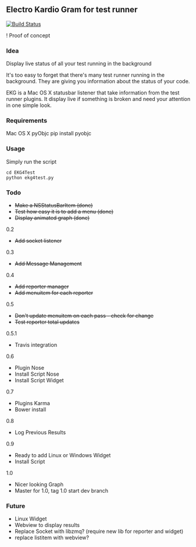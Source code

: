 ## Electro Kardio Gram for test runner

[![Build Status](https://travis-ci.org/francisl/EKG4Test.png?branch=master)](https://travis-ci.org/francisl/EKG4Test)

! Proof of concept

### Idea

Display live status of all your test running in the background

It's too easy to forget that there's many test runner running in the background. They are giving you information about the status of your code.

EKG is a Mac OS X statusbar listener that take information from the test runner plugins. It display live if something is broken and need your attention in one simple look.

### Requirements

Mac OS X
pyObjc
    pip install pyobjc

### Usage

Simply run the script

    cd EKG4Test
    python ekg4test.py

### Todo

* ~~Make a NSStatusBarItem (done)~~
* ~~Test how easy it is to add a menu (done)~~
* ~~Display animated graph (done)~~

0.2

* ~~Add socket listener~~

0.3

* ~~Add Message Management~~

0.4

* ~~Add reporter manager~~
* ~~Add menuitem for each reporter~~

0.5

* ~~Don't update menuitem on each pass - check for change~~
* ~~Test reporter total updates~~

0.5.1

* Travis integration

0.6 

* Plugin Nose
* Install Script Nose
* Install Script Widget

0.7

* Plugins Karma
* Bower install

0.8

* Log Previous Results

0.9

* Ready to add Linux or Windows Widget
* Install Script

1.0

* Nicer looking Graph
* Master for 1.0, tag 1.0 start dev branch


### Future

* Linux Widget
* Webview to display results
* Replace Socket with libzmq? (require new lib for reporter and widget)
* replace listitem with webview?

